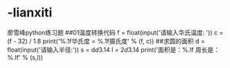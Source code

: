 # -lianxiti
廖雪峰python练习题
##01温度转换代码
f = float(input('请输入华氏温度: '))
c = (f - 32) / 1.8
print('%.1f华氏度 = %.1f摄氏度' % (f, c))
##求圆的面积
d = float(input('请输入半径:'))
s = d*d*3.14
l = 2*d*3.14
print('面积是：%.lf 周长是：%.lf' % (s,l))
